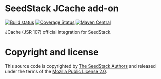 # SeedStack JCache add-on

[![Build status](https://travis-ci.org/seedstack/jcache-addon.svg?branch=master)](https://travis-ci.org/seedstack/jcache-addon) [![Coverage Status](https://coveralls.io/repos/seedstack/jcache-addon/badge.svg?branch=master)](https://coveralls.io/r/seedstack/jcache-addon?branch=master) [![Maven Central](https://maven-badges.herokuapp.com/maven-central/org.seedstackorg.seedstack.addons.jcache/jcache/badge.svg?style=flat)](https://maven-badges.herokuapp.com/maven-central/org.seedstack.addons.jcache/jcache)

JCache (JSR 107) official integration for SeedStack.

# Copyright and license

This source code is copyrighted by [The SeedStack Authors](https://github.com/seedstack/seedstack/blob/master/AUTHORS) and
released under the terms of the [Mozilla Public License 2.0](https://www.mozilla.org/MPL/2.0/). 
